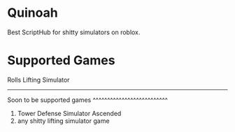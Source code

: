 # Quinoah
Best ScriptHub for shitty simulators on roblox.

# Supported Games

Rolls Lifting Simulator

------------------------------

Soon to be supported games
^^^^^^^^^^^^^^^^^^^^^^^^^^

1. Tower Defense Simulator Ascended
2. any shitty lifting simulator game
